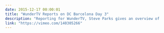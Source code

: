 ```yaml
---
date: 2015-12-17 00:00:01
title: "WunderTV Reports on DC Barcelona Day 3"
description: "Reporting for WunderTV, Steve Parks gives an overview of Day 3 at DrupalCon Barcelona."
link: "https://vimeo.com/140305266"
---
```

